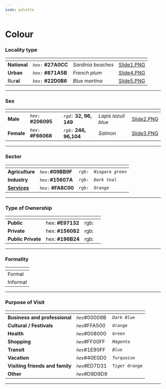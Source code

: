 ```yaml
---
icon: palette
---
```


# Colour

### Locality type

<table data-view="cards" data-full-width="true"><thead><tr><th></th><th></th><th></th><th data-hidden data-card-cover data-type="files"></th></tr></thead><tbody><tr><td><strong>National</strong></td><td><em><code>hex:</code></em> <strong>#27A0CC</strong></td><td><em>Sardinia beaches</em></td><td><a href="../.gitbook/assets/Slide1.PNG">Slide1.PNG</a></td></tr><tr><td><strong>Urban</strong></td><td><em><code>hex:</code></em> <strong>#871A5B</strong></td><td><em>French plum</em></td><td><a href="../.gitbook/assets/Slide4.PNG">Slide4.PNG</a></td></tr><tr><td>Rur<strong>al</strong></td><td><em><code>hex:</code></em> <strong>#22D0B6</strong></td><td><em>Blue martina</em></td><td><a href="../.gitbook/assets/Slide5.PNG">Slide5.PNG</a></td></tr></tbody></table>

***

### Sex

<table data-card-size="large" data-view="cards" data-full-width="true"><thead><tr><th></th><th></th><th></th><th></th><th data-hidden data-card-cover data-type="files"></th></tr></thead><tbody><tr><td><strong>Male</strong></td><td><em><code>hex:</code></em> <strong>#206095</strong></td><td><em><code>rgd:</code></em> <strong>32, 96, 149</strong></td><td><em>Lapis lazuli blue</em></td><td><a href="../.gitbook/assets/Slide2.PNG">Slide2.PNG</a></td></tr><tr><td><strong>Female</strong></td><td><em><code>hex:</code></em> <strong>#F66068</strong></td><td><em><code>rgb:</code></em> <strong>246, 96,104</strong></td><td><em>Salmon</em></td><td><a href="../.gitbook/assets/Slide3.PNG">Slide3.PNG</a></td></tr></tbody></table>

***

### Sector

<table data-view="cards" data-full-width="true"><thead><tr><th></th><th></th><th></th><th></th></tr></thead><tbody><tr><td><strong>Agriculture</strong></td><td><em><code>hex:</code></em><strong>#09BB9F</strong></td><td><em><code>rgb:</code></em></td><td><em><code>Niagara green</code></em> </td></tr><tr><td><strong>Industry</strong></td><td><em><code>hex:</code></em><strong>#15607A</strong></td><td><em><code>rgb:</code></em></td><td><em><code>Dark teal</code></em></td></tr><tr><td><a data-footnote-ref href="#user-content-fn-1"><strong>S</strong></a><a data-footnote-ref href="#user-content-fn-1"><strong>ervices</strong></a></td><td><em><code>hex:</code></em> <strong>#FA8C00</strong></td><td><em><code>rgb:</code></em></td><td><em><code>Orange</code></em></td></tr></tbody></table>

***

### Type of Ownership

<table data-view="cards" data-full-width="true"><thead><tr><th></th><th></th><th></th><th></th></tr></thead><tbody><tr><td><strong>Public</strong></td><td>hex: <strong>#E97132</strong></td><td>rgb:</td><td></td></tr><tr><td><strong>Private</strong></td><td>hex: <strong>#156082</strong></td><td>rgb:</td><td></td></tr><tr><td><strong>Public Private</strong></td><td>hex: <strong>#196B24</strong></td><td>rgb: </td><td></td></tr></tbody></table>

***

### Formality

<table data-card-size="large" data-view="cards" data-full-width="true"><thead><tr><th></th></tr></thead><tbody><tr><td>Formal</td></tr><tr><td>Informal</td></tr></tbody></table>

***

### Purpose of Visit

<table data-view="cards" data-full-width="true"><thead><tr><th></th><th></th><th></th></tr></thead><tbody><tr><td><strong>Business and professional</strong></td><td><em><code>hex</code></em>#00008B</td><td><em><code>Dark Blue</code></em></td></tr><tr><td><strong>Cultural / Festivals</strong></td><td><em><code>hex</code></em>#FFA500</td><td><em><code>Orange</code></em></td></tr><tr><td><strong>Health</strong></td><td><em><code>hex</code></em>#008000</td><td><em><code>Green</code></em></td></tr><tr><td><strong>Shopping</strong></td><td><em><code>hex</code></em>#FF00FF</td><td><em><code>Magenta</code></em></td></tr><tr><td><strong>Transit</strong></td><td><em><code>hex</code></em>#1E90FF</td><td><em><code>Blue</code></em></td></tr><tr><td><strong>Vacation</strong></td><td><em><code>hex</code></em>#40E0D0</td><td><em><code>Turquoise</code></em></td></tr><tr><td><strong>Visiting friends and family</strong></td><td><em><code>hex</code></em>#ED7D31</td><td><em><code>Tiger Orange</code></em></td></tr><tr><td><strong>Other</strong></td><td><em><code>hex</code></em>#D9D9D9</td><td></td></tr></tbody></table>

***







[^1]: 
